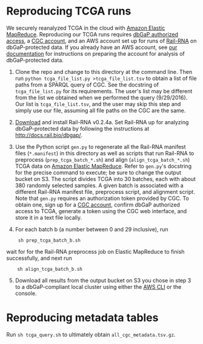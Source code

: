 # Reproducing TCGA runs

We securely reanalyzed TCGA in the cloud with [Amazon Elastic MapReduce](https://aws.amazon.com/emr/). Reproducing our TCGA runs requires [dbGaP authorized access](https://www.ncbi.nlm.nih.gov/projects/gap/cgi-bin/study.cgi?study_id=phs000178.v1.p1), a [CGC account](https://cgc.sbgenomics.com/), and an AWS account set up for runs of [Rail-RNA](http://rail.bio) on dbGaP-protected data. If you already have an AWS account, see [our documentation](http://docs.rail.bio/dbgap/) for instructions on preparing the account for analysis of dbGaP-protected data.

1. Clone the repo and change to this directory at the command line. Then run `python tcga_file_list.py >tcga_file_list.tsv` to obtain a list of file paths from a SPARQL query of CGC. See the docstring of `tcga_file_list.py` for its requirements. The user's list may be different from the list we obtained when we performed the query (9/29/2016). Our list is `tcga_file_list.tsv`, and the user may skip this step and simply use our file, assuming all file paths on the CGC are the same.
2. [Download](http://rail.bio) and install Rail-RNA v0.2.4a. Set Rail-RNA up for analyzing dbGaP-protected data by following the instructions at http://docs.rail.bio/dbgap/.
3. Use the Python script `gen.py` to regenerate all the Rail-RNA manifest files (`*.manifest`) in this directory as well as scripts that run Rail-RNA to preprocess (`prep_tcga_batch_*.sh`) and align (`align_tcga_batch_*.sh`) TCGA data on [Amazon Elastic MapReduce](https://aws.amazon.com/emr/). Refer to `gen.py`'s docstring for the precise command to execute; be sure to change the output bucket on S3. The script divides TCGA into 30 batches, each with about 380 randomly selected samples. A given batch is associated with a different Rail-RNA manifest file, preprocess script, and alignment script. Note that `gen.py` requires an authorization token provided by CGC. To obtain one, sign up for a [CGC account](https://cgc.sbgenomics.com/), confirm dbGaP authorized access to TCGA, generate a token using the CGC web interface, and store it in a text file locally.
4. For each batch b (a number between 0 and 29 inclusive), run

        sh prep_tcga_batch_b.sh
wait for for the Rail-RNA preprocess job on Elastic MapReduce to finish successfully, and next run

        sh align_tcga_batch_b.sh
5. Download all results from the output bucket on S3 you chose in step 3 to a dbGaP-compliant local cluster using either the [AWS CLI](https://aws.amazon.com/cli/) or the console.

# Reproducing metadata tables

Run `sh tcga_query.sh` to ultimately obtain `all_cgc_metadata.tsv.gz`.

